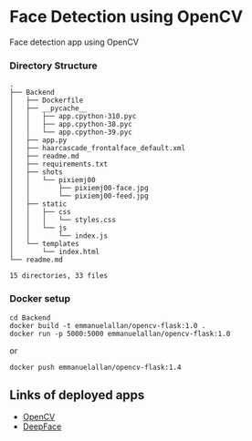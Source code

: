 # Face Detection using OpenCV

Face detection app using OpenCV

### Directory Structure

```
.
├── Backend
│   ├── Dockerfile
│   ├── __pycache__
│   │   ├── app.cpython-310.pyc
│   │   ├── app.cpython-38.pyc
│   │   └── app.cpython-39.pyc
│   ├── app.py
│   ├── haarcascade_frontalface_default.xml
│   ├── readme.md
│   ├── requirements.txt
│   ├── shots
│   │   └── pixiemj00
│   │       ├── pixiemj00-face.jpg
│   │       └── pixiemj00-feed.jpg
│   ├── static
│   │   ├── css
│   │   │   └── styles.css
│   │   └── js
│   │       └── index.js
│   └── templates
│       └── index.html
└── readme.md

15 directories, 33 files

```

### Docker setup

```
cd Backend
docker build -t emmanuelallan/opencv-flask:1.0 .
docker run -p 5000:5000 emmanuelallan/opencv-flask:1.0
```

or

```
docker push emmanuelallan/opencv-flask:1.4
```

## Links of deployed apps
* [OpenCV](https://opencv-flask-allan.azurewebsites.net/)
* [DeepFace](https://opencv-flask.azurewebsites.net/)
